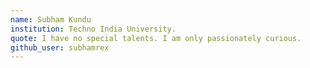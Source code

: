 ```yaml
---
name: Subham Kundu
institution: Techno India University.
quote: I have no special talents. I am only passionately curious.
github_user: subhamrex
---
```

